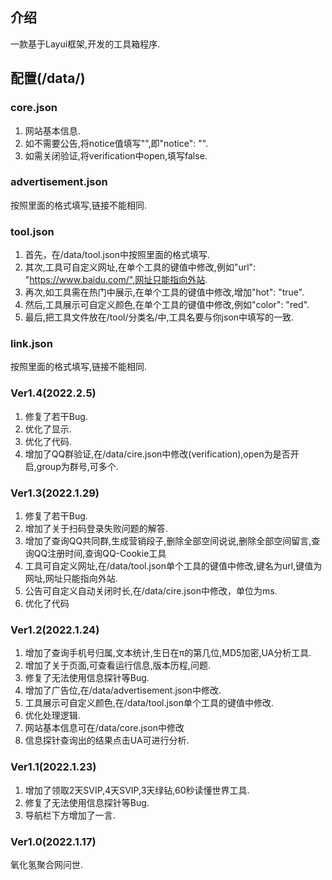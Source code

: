 ## 介绍
一款基于Layui框架,开发的工具箱程序.
## 配置(/data/)
### core.json
1. 网站基本信息.
2. 如不需要公告,将notice值填写"",即"notice": "".
3. 如需关闭验证,将verification中open,填写false.
### advertisement.json
按照里面的格式填写,链接不能相同.
### tool.json
1. 首先，在/data/tool.json中按照里面的格式填写.
2. 其次,工具可自定义网址,在单个工具的键值中修改,例如"url": "https://www.baidu.com/",网址只能指向外站.
3. 再次,如工具需在热门中展示,在单个工具的键值中修改,增加"hot": "true".
4. 然后,工具展示可自定义颜色,在单个工具的键值中修改,例如"color": "red".
5. 最后,把工具文件放在/tool/分类名/中,工具名要与你json中填写的一致.
### link.json
按照里面的格式填写,链接不能相同.
### Ver1.4(2022.2.5)
1. 修复了若干Bug.
2. 优化了显示.
3. 优化了代码.
4. 增加了QQ群验证,在/data/cire.json中修改(verification),open为是否开启,group为群号,可多个.
### Ver1.3(2022.1.29)
1. 修复了若干Bug.
2. 增加了关于扫码登录失败问题的解答.
3. 增加了查询QQ共同群,生成营销段子,删除全部空间说说,删除全部空间留言,查询QQ注册时间,查询QQ-Cookie工具
4. 工具可自定义网址,在/data/tool.json单个工具的键值中修改,键名为url,键值为网址,网址只能指向外站.
5. 公告可自定义自动关闭时长,在/data/cire.json中修改，单位为ms.
6. 优化了代码
### Ver1.2(2022.1.24)
1. 增加了查询手机号归属,文本统计,生日在π的第几位,MD5加密,UA分析工具.
2. 增加了关于页面,可查看运行信息,版本历程,问题.
3. 修复了无法使用信息探针等Bug.
4. 增加了广告位,在/data/advertisement.json中修改.
5. 工具展示可自定义颜色,在/data/tool.json单个工具的键值中修改.
6. 优化处理逻辑.
7. 网站基本信息可在/data/core.json中修改
8. 信息探针查询出的结果点击UA可进行分析.
### Ver1.1(2022.1.23)
1. 增加了领取2天SVIP,4天SVIP,3天绿钻,60秒读懂世界工具.
2. 修复了无法使用信息探针等Bug.
3. 导航栏下方增加了一言.
### Ver1.0(2022.1.17)
氧化氢聚合网问世.